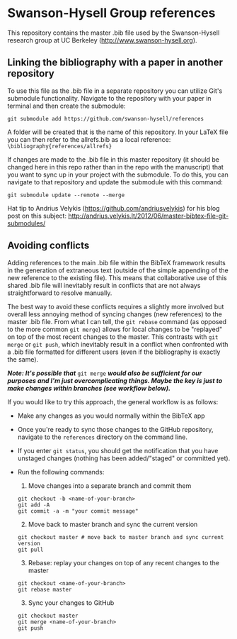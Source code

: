 # Swanson-Hysell Group references

This repository contains the master .bib file used by the Swanson-Hysell research group at UC Berkeley (http://www.swanson-hysell.org).

## Linking the bibliography with a paper in another repository

To use this file as the .bib file in a separate repository you can utilize Git's submodule functionality. Navigate to the repository with your paper in terminal and then create the submodule:

```
git submodule add https://github.com/swanson-hysell/references
```

A folder will be created that is the name of this repository. In your LaTeX file you can then refer to the allrefs.bib as a local reference: ```\bibliography{references/allrefs}```

If changes are made to the .bib file in this master repository (it should be changed here in this repo rather than in the repo with the manuscript) that you want to sync up in your project with the submodule. To do this, you can navigate to that repository and update the submodule with this command:

```
git submodule update --remote --merge
```

Hat tip to Andrius Velykis (https://github.com/andriusvelykis) for his blog post on this subject: http://andrius.velykis.lt/2012/06/master-bibtex-file-git-submodules/

## Avoiding conflicts

Adding references to the main .bib file within the BibTeX framework results in the generation of extraneous text (outside of the simple appending of the new reference to the existing file). This means that collaborative use of this shared .bib file will inevitably result in conflicts that are not always straightforward to resolve manually.  

The best way to avoid these conflicts requires a slightly more involved but overall less annoying method of syncing changes (new references) to the master .bib file. From what I can tell, the ```git rebase``` command (as opposed to the more common ```git merge```) allows for local changes to be "replayed" on top of the most recent changes to the master. This contrasts with ```git merge``` or ```git push```, which inevitably result in a conflict when confronted with a .bib file
formatted for different users (even if the bibliography is exactly the same).

***Note: It's possible that*** `git merge` ***would also be sufficient for our purposes and I'm just overcomplicating things. Maybe the key is just to make changes within branches (see workflow below).***

If you would like to try this approach, the general workflow is as follows:

* Make any changes as you would normally within the BibTeX app
* Once you're ready to sync those changes to the GitHub repository, navigate to the ```references``` directory on the command line.
* If you enter ```git status```, you should get the notification that you have unstaged changes (nothing has been added/"staged" or committed yet).
* Run the following commands:

  1. Move changes into a separate branch and commit them

    ```
    git checkout -b <name-of-your-branch>
    git add -A
    git commit -a -m "your commit message"
    ```
  2. Move back to master branch and sync the current version

    ```
    git checkout master # move back to master branch and sync current version
    git pull
    ```
  3. Rebase: replay your changes on top of any recent changes to the master

    ```
    git checkout <name-of-your-branch>
    git rebase master
    ```
  3. Sync your changes to GitHub

    ```
    git checkout master
    git merge <name-of-your-branch>
    git push
    ```
